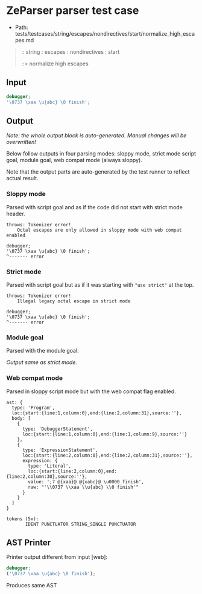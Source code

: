 # ZeParser parser test case

- Path: tests/testcases/string/escapes/nondirectives/start/normalize_high_escapes.md

> :: string : escapes : nondirectives : start
>
> ::> normalize high escapes

## Input

`````js
debugger;
'\0737 \xaa \u{abc} \0 finish';
`````

## Output

_Note: the whole output block is auto-generated. Manual changes will be overwritten!_

Below follow outputs in four parsing modes: sloppy mode, strict mode script goal, module goal, web compat mode (always sloppy).

Note that the output parts are auto-generated by the test runner to reflect actual result.

### Sloppy mode

Parsed with script goal and as if the code did not start with strict mode header.

`````
throws: Tokenizer error!
    Octal escapes are only allowed in sloppy mode with web compat enabled

debugger;
'\0737 \xaa \u{abc} \0 finish';
^------- error
`````

### Strict mode

Parsed with script goal but as if it was starting with `"use strict"` at the top.

`````
throws: Tokenizer error!
    Illegal legacy octal escape in strict mode

debugger;
'\0737 \xaa \u{abc} \0 finish';
^------- error
`````


### Module goal

Parsed with the module goal.

_Output same as strict mode._

### Web compat mode

Parsed in sloppy script mode but with the web compat flag enabled.

`````
ast: {
  type: 'Program',
  loc:{start:{line:1,column:0},end:{line:2,column:31},source:''},
  body: [
    {
      type: 'DebuggerStatement',
      loc:{start:{line:1,column:0},end:{line:1,column:9},source:''}
    },
    {
      type: 'ExpressionStatement',
      loc:{start:{line:2,column:0},end:{line:2,column:31},source:''},
      expression: {
        type: 'Literal',
        loc:{start:{line:2,column:0},end:{line:2,column:30},source:''},
        value: ';7 @{xaa}@ @{xabc}@ \u0000 finish',
        raw: "'\\0737 \\xaa \\u{abc} \\0 finish'"
      }
    }
  ]
}

tokens (5x):
       IDENT PUNCTUATOR STRING_SINGLE PUNCTUATOR
`````


## AST Printer

Printer output different from input [web]:

````js
debugger;
('\0737 \xaa \u{abc} \0 finish');
````

Produces same AST
